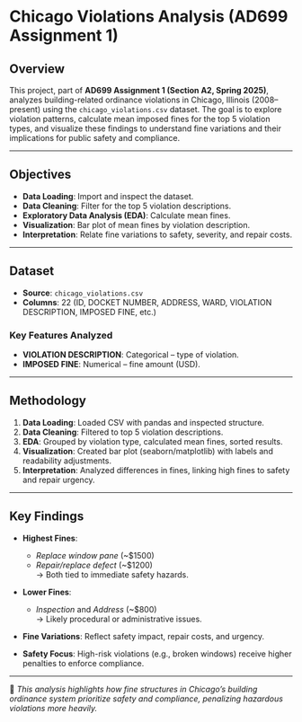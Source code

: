 # Chicago Violations Analysis (AD699 Assignment 1)

## Overview  
This project, part of **AD699 Assignment 1 (Section A2, Spring 2025)**, analyzes building-related ordinance violations in Chicago, Illinois (2008–present) using the `chicago_violations.csv` dataset. The goal is to explore violation patterns, calculate mean imposed fines for the top 5 violation types, and visualize these findings to understand fine variations and their implications for public safety and compliance.  

---

## Objectives  
- **Data Loading**: Import and inspect the dataset.  
- **Data Cleaning**: Filter for the top 5 violation descriptions.  
- **Exploratory Data Analysis (EDA)**: Calculate mean fines.  
- **Visualization**: Bar plot of mean fines by violation description.  
- **Interpretation**: Relate fine variations to safety, severity, and repair costs.  

---

## Dataset  
- **Source**: `chicago_violations.csv`  
- **Columns**: 22 (ID, DOCKET NUMBER, ADDRESS, WARD, VIOLATION DESCRIPTION, IMPOSED FINE, etc.)  

### Key Features Analyzed  
- **VIOLATION DESCRIPTION**: Categorical – type of violation.  
- **IMPOSED FINE**: Numerical – fine amount (USD).  

---

## Methodology  
1. **Data Loading**: Loaded CSV with pandas and inspected structure.  
2. **Data Cleaning**: Filtered to top 5 violation descriptions.  
3. **EDA**: Grouped by violation type, calculated mean fines, sorted results.  
4. **Visualization**: Created bar plot (seaborn/matplotlib) with labels and readability adjustments.  
5. **Interpretation**: Analyzed differences in fines, linking high fines to safety and repair urgency.  

---

## Key Findings  
- **Highest Fines**:  
  - *Replace window pane* (~$1500)  
  - *Repair/replace defect* (~$1200)  
  → Both tied to immediate safety hazards.  

- **Lower Fines**:  
  - *Inspection* and *Address* (~$800)  
  → Likely procedural or administrative issues.  

- **Fine Variations**: Reflect safety impact, repair costs, and urgency.  
- **Safety Focus**: High-risk violations (e.g., broken windows) receive higher penalties to enforce compliance.  

---

📌 *This analysis highlights how fine structures in Chicago’s building ordinance system prioritize safety and compliance, penalizing hazardous violations more heavily.*  
